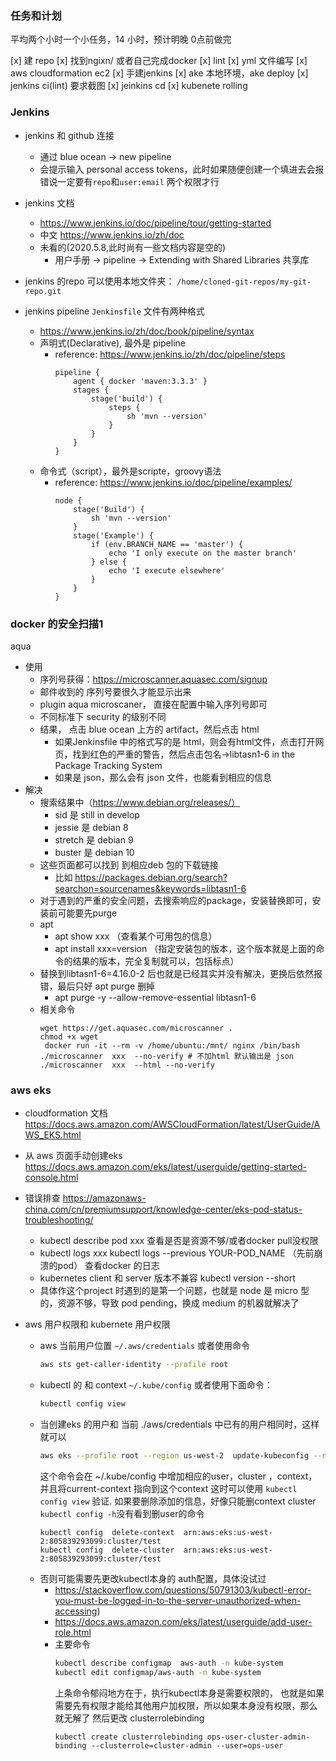 ### 任务和计划

平均两个小时一个小任务，14 小时，预计明晚 0点前做完

[x] 建 repo
[x] 找到ngixn/ 或者自己完成docker
[x] lint
[x] yml 文件编写
[x] aws cloudformation ec2 
[x] 手建jenkins
[x] ake  本地环境，ake deploy 
[x] jenkins ci(lint) 要求截图
[x] jeinkins cd
[x] kubenete rolling

### Jenkins

* jenkins 和 github 连接

  - 通过 blue ocean -> new pipeline
  - 会提示输入 personal access tokens，此时如果随便创建一个填进去会报错说一定要有`repo`和`user:email` 两个权限才行

* jenkins 文档
  - https://www.jenkins.io/doc/pipeline/tour/getting-started
  -  中文 https://www.jenkins.io/zh/doc
  - 未看的(2020.5.8,此时尚有一些文档内容是空的)
    - 用户手册 -> pipeline -> Extending with Shared Libraries 共享库
* jenkins 的repo 可以使用本地文件夹： `/home/cloned-git-repos/my-git-repo.git`
* jenkins pipeline `Jenkinsfile` 文件有两种格式
    - https://www.jenkins.io/zh/doc/book/pipeline/syntax
	- 声明式(Declarative), 最外是 pipeline
      - reference: https://www.jenkins.io/zh/doc/pipeline/steps
		```
		pipeline {
			agent { docker 'maven:3.3.3' }
			stages {
				stage('build') {
					steps {
						sh 'mvn --version'
					}
				}
			}
		}
		```
	- 命令式（script），最外是scripte，groovy语法
	  - reference: https://www.jenkins.io/doc/pipeline/examples/
		```
		node {  
			stage('Build') { 
				sh 'mvn --version'
			}
			stage('Example') {
				if (env.BRANCH_NAME == 'master') {
					echo 'I only execute on the master branch'
				} else {
					echo 'I execute elsewhere'
				}
			}
		}
		```
	

### docker 的安全扫描1

aqua
- 使用
	- 序列号获得：https://microscanner.aquasec.com/signup
	- 邮件收到的 序列号要很久才能显示出来
	- plugin aqua microscaner， 直接在配置中输入序列号即可
	- 不同标准下 security 的级别不同
	- 结果， 点击 blue ocean 上方的 artifact，然后点击 html
		- 如果Jenkinsfile 中的格式写的是 html，则会有html文件，点击打开网页，找到红色的严重的警告，然后点击包名->libtasn1-6 in the Package Tracking System
		- 如果是 json，那么会有 json 文件，也能看到相应的信息
- 解决
	- 搜索结果中（https://www.debian.org/releases/）
		- sid 是 still in develop
		- jessie 是 debian 8
		- stretch 是 debian 9
		- buster 是 debian 10
	- 这些页面都可以找到 到相应deb 包的下载链接
		- 比如 https://packages.debian.org/search?searchon=sourcenames&keywords=libtasn1-6
	- 对于遇到的严重的安全问题，去搜索响应的package，安装替换即可，安装前可能要先purge
	- apt
		- apt show xxx （查看某个可用包的信息）
		- apt install xxx=version （指定安装包的版本，这个版本就是上面的命令的结果的版本，完全复制就可以，包括标点）
	- 替换到libtasn1-6=4.16.0-2 后也就是已经其实并没有解决，更换后依然报错，最后只好 apt purge 删掉
		- apt purge -y --allow-remove-essential libtasn1-6
	- 相关命令
		```
		wget https://get.aquasec.com/microscanner .
		chmod +x wget
		 docker run -it --rm -v /home/ubuntu:/mnt/ nginx /bin/bash
		./microscanner  xxx  --no-verify # 不加html 默认输出是 json
		./microscanner  xxx  --html --no-verify
		```

### aws eks

* cloudformation 文档
  https://docs.aws.amazon.com/AWSCloudFormation/latest/UserGuide/AWS_EKS.html

* 从 aws 页面手动创建eks 
  https://docs.aws.amazon.com/eks/latest/userguide/getting-started-console.html

* 错误排查
  https://amazonaws-china.com/cn/premiumsupport/knowledge-center/eks-pod-status-troubleshooting/
  * kubectl describe pod xxx
	查看是否是资源不够/或者docker pull没权限
  * kubectl logs xxx 
    kubectl logs --previous YOUR-POD_NAME （先前崩溃的pod）
	查看docker 的日志
  * kubernetes client 和 server 版本不兼容
    kubectl version --short
  * 具体作这个project 时遇到的是第一个问题，也就是 node 是 micro 型的，资源不够，导致 pod pending，换成 medium 的机器就解决了

* aws 用户权限和 kubernete 用户权限
	* aws 当前用户位置 `~/.aws/credentials`
	  或者使用命令
		```bash
		aws sts get-caller-identity --profile root
		```
	* kubectl 的 和 context `~/.kube/config`
	  或者使用下面命令：
		```bash
		kubectl config view
		```
	* 当创建eks 的用户和 当前 ./aws/credentials 中已有的用户相同时，这样就可以
		```bash
		aws eks --profile root --region us-west-2  update-kubeconfig --name app-cluster
		```
		这个命令会在 ~/.kube/config 中增加相应的user，cluster ，context，并且将current-context 指向到这个context
		这时可以使用 `kubectl config view` 验证.
		如果要删除添加的信息，好像只能删context cluster `kubectl config -h`没有看到删user的命令
		```
		kubectl config  delete-context  arn:aws:eks:us-west-2:805839293099:cluster/test
		kubectl config  delete-cluster  arn:aws:eks:us-west-2:805839293099:cluster/test
		```
	* 否则可能需要先更改kubectl本身的 auth配置，具体没试过
		* https://stackoverflow.com/questions/50791303/kubectl-error-you-must-be-logged-in-to-the-server-unauthorized-when-accessing)
		* https://docs.aws.amazon.com/eks/latest/userguide/add-user-role.html
		* 主要命令
			```bash
			kubectl describe configmap  aws-auth -n kube-system
			kubectl edit configmap/aws-auth -n kube-system 
			```
			上条命令郁闷地方在于，执行kubectl本身是需要权限的，
			也就是如果需要先有权限才能给其他用户加权限，所以如果本身没有权限，那么就无解了
			然后更改 clusterrolebinding
			```
			kubectl create clusterrolebinding ops-user-cluster-admin-binding --clusterrole=cluster-admin --user=ops-user
			```



